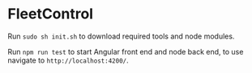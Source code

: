 # FleetControl

Run `sudo sh init.sh` to download required tools and node modules.

Run `npm run test` to start Angular front end and node back end, to use navigate to `http://localhost:4200/`.